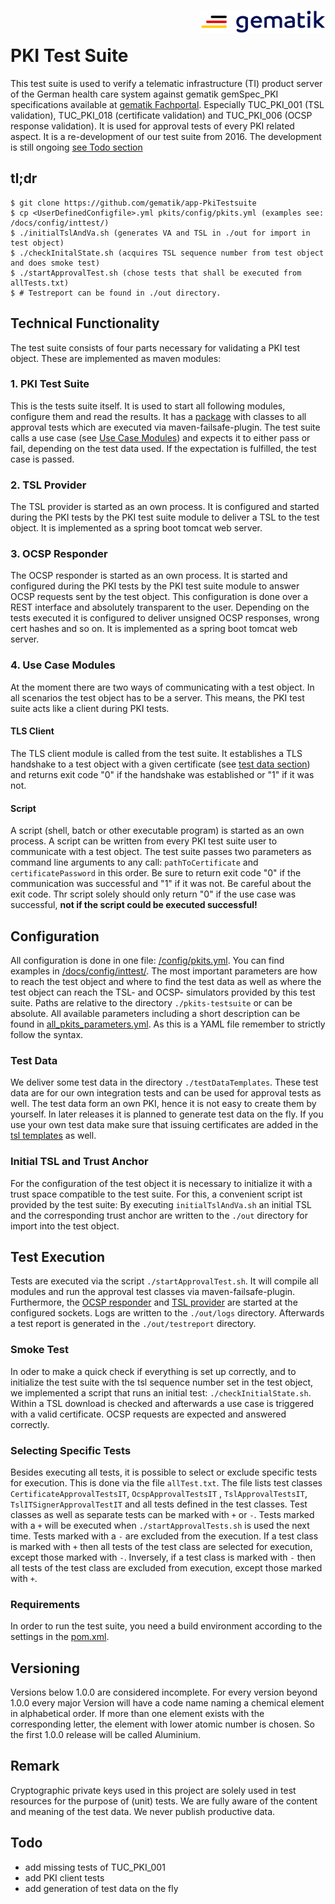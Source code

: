 <img align="right" width="200" height="37" src="docs/img/Gematik_Logo_Flag.png"/> <br />

# PKI Test Suite

This test suite is used to verify a telematic infrastructure (TI) product server of the German
health care system against gematik gemSpec_PKI specifications available
at [gematik Fachportal](https://fachportal.gematik.de/). Especially TUC_PKI_001 (TSL validation),
TUC_PKI_018 (certificate validation) and TUC_PKI_006 (OCSP response validation). It is used for
approval tests of every PKI related aspect. It is a re-development of our test suite from 2016. The
development is still ongoing [see Todo section](./README.md#todo)

## tl;dr

```console 
$ git clone https://github.com/gematik/app-PkiTestsuite
$ cp <UserDefinedConfigfile>.yml pkits/config/pkits.yml (examples see: /docs/config/inttest/)
$ ./initialTslAndVa.sh (generates VA and TSL in ./out for import in test object)
$ ./checkInitalState.sh (acquires TSL sequence number from test object and does smoke test)
$ ./startApprovalTest.sh (chose tests that shall be executed from allTests.txt)
$ # Testreport can be found in ./out directory.
```

## Technical Functionality

The test suite consists of four parts necessary for validating a PKI test object. These are
implemented as maven modules:

### 1. PKI Test Suite

This is the tests suite itself. It is used to start all following modules, configure them and read
the results. It has
a [package](pkits-testsuite/src/test/java/de/gematik/pki/pkits/testsuite/approval/) with classes to
all
approval tests which are executed via maven-failsafe-plugin. The test suite calls a use
case (see [Use Case Modules](./README.md#4-use-case-modules)) and expects it to either pass or fail,
depending on the test data used. If the expectation is fulfilled, the test case is passed.

### 2. TSL Provider

The TSL provider is started as an own process. It is configured and started during the PKI tests by
the PKI test suite module to deliver a TSL to the test object. It is implemented as a spring boot
tomcat web server.

### 3. OCSP Responder

The OCSP responder is started as an own process. It is started and configured during the PKI tests
by the PKI test suite module to answer OCSP requests sent by the test object. This configuration is
done over a REST interface and absolutely transparent to the user. Depending on the tests executed
it is configured to deliver unsigned OCSP responses, wrong cert hashes and so on. It is implemented
as a spring boot tomcat web server.

### 4. Use Case Modules

At the moment there are two ways of communicating with a test object. In all scenarios the test
object has to be a server. This means, the PKI test suite acts like a client during PKI tests.

#### TLS Client

The TLS client module is called from the test suite. It establishes a TLS handshake to a test object
with a given certificate (see [test data section](./README.md#test-data)) and returns exit code "0"
if the handshake was established or "1" if it was not.

#### Script

A script (shell, batch or other executable program) is started as an own process. A script
can be written from every PKI test suite user to communicate with a test object. The test suite
passes two parameters as command line arguments to any call: `pathToCertificate`
and `certificatePassword` in this order.
Be sure to return exit code "0" if the communication was successful and "1" if it was not. Be
careful about the exit code. Thr script solely should only return "0" if the use case was
successful, **not if the script could be executed successful!**

## Configuration

All configuration is done in one file: [/config/pkits.yml](./config/pkits.yml). You can find
examples in [/docs/config/inttest/](./docs/configs/inttest/). The most important parameters
are how to reach the test object and where to find the test data as well as where the test object
can reach the TSL- and OCSP- simulators provided by this test suite. Paths are relative to the
directory `./pkits-testsuite` or can be absolute. All available parameters including a short
description can be found in [all_pkits_parameters.yml](./docs/all_pkits_parameters.yml). As this is
a YAML file remember to strictly follow the syntax.

### Test Data

We deliver some test data in the directory `./testDataTemplates`. These test data are for our own
integration tests and can be used for approval tests as well. The test data form an own PKI, hence
it is not easy to create them by yourself. In later releases it is planned to generate test data on
the fly. If you use your own test data make sure that issuing certificates are added in the
[tsl templates](./testDataTemplates/tsl/) as well.

### Initial TSL and Trust Anchor

For the configuration of the test object it is necessary to initialize it with a trust space
compatible to the test suite. For this, a convenient script ist provided by the test suite:
By executing `initialTslAndVa.sh` an initial TSL and the corresponding trust anchor are written to
the `./out` directory for import into the test object.

## Test Execution

Tests are executed via the script `./startApprovalTest.sh`. It will compile all modules and run the
approval test classes via maven-failsafe-plugin. Furthermore,
the [OCSP responder](./README.md#3-ocsp-responder)
and [TSL provider](./README.md#2-tsl-provider) are started at the configured sockets. Logs are
written to the `./out/logs` directory. Afterwards a test report is generated in
the `./out/testreport` directory.

### Smoke Test

In oder to make a quick check if everything is set up correctly, and to initialize the test suite
with the tsl sequence number set in the test object, we implemented a script that runs
an initial test: `./checkInitialState.sh`. Within a TSL download is checked and afterwards a use
case is triggered with a valid certificate. OCSP requests are expected and answered correctly.

### Selecting Specific Tests

Besides executing all tests, it is possible to select or exclude specific tests for execution.
This is done via the file `allTest.txt`.
The file lists test classes `CertificateApprovalTestsIT`, `OcspApprovalTestsIT`
, `TslApprovalTestsIT`, `TslITSignerApprovalTestIT` and all tests defined in the test classes.
Test classes as well as separate tests can be marked with `+` or `-`.
Tests marked with a `+` will be executed when `./startApprovalTests.sh` is used the next time.
Tests marked with a `-` are excluded from the execution.
If a test class is marked with `+` then all tests of the test class are selected for execution,
except those marked with `-`.
Inversely, if a test class is marked with `-` then all tests of the test class are excluded from
execution, except those marked with `+`.

### Requirements

In order to run the test suite, you need a build environment according to the settings in
the [pom.xml](./pom.xml).

## Versioning

Versions below 1.0.0 are considered incomplete. For every version beyond 1.0.0 every major Version
will have a code name naming a chemical element in alphabetical order. If more than one element
exists with the corresponding letter, the element with lower atomic number is chosen. So the first
1.0.0 release will be called Aluminium.

## Remark

Cryptographic private keys used in this project are solely used in test resources for the purpose of
(unit) tests. We are fully aware of the content and meaning of the test data. We never publish
productive data.

## Todo

- add missing tests of TUC_PKI_001
- add PKI client tests
- add generation of test data on the fly

